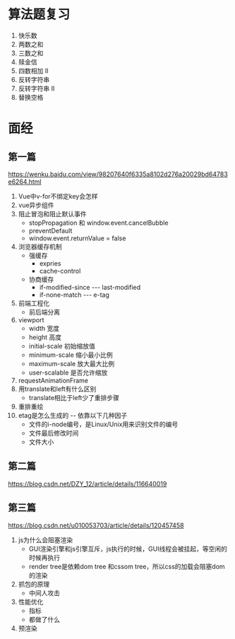 # 算法题复习
1. 快乐数
2. 两数之和
3. 三数之和
4. 赎金信
5. 四数相加 II
6. 反转字符串
7. 反转字符串 II
8. 替换空格
# 面经
## 第一篇
https://wenku.baidu.com/view/98207640f6335a8102d276a20029bd64783e6264.html
1. Vue中v-for不绑定key会怎样
2. vue异步组件
3. 阻止冒泡和阻止默认事件
    - stopPropagation 和 window.event.cancelBubble
    - preventDefault
    - window.event.returnValue = false
4. 浏览器缓存机制
    - 强缓存
        + expries
        + cache-control
    - 协商缓存
        + if-modified-since --- last-modified
        + if-none-match --- e-tag
5. 前端工程化
    - 前后端分离
6. viewport
    - width 宽度
    - height 高度
    - initial-scale 初始缩放值
    - minimum-scale 缩小最小比例
    - maximum-scale 放大最大比例
    - user-scalable 是否允许缩放
7. requestAnimationFrame
8. ⽤translate和left有什么区别
    - translate相比于left少了重排步骤
9. 重排重绘
10. etag是怎么生成的 -- 依靠以下几种因子
    - 文件的i-node编号，是Linux/Unix用来识别文件的编号
    - 文件最后修改时间
    - 文件大小
## 第二篇
https://blog.csdn.net/DZY_12/article/details/116640019

## 第三篇
https://blog.csdn.net/u010053703/article/details/120457458
1. js为什么会阻塞渲染
    - GUI渲染引擎和js引擎互斥，js执行的时候，GUI线程会被挂起，等空闲的时候再执行
    - render tree是依赖dom tree 和cssom tree，所以css的加载会阻塞dom的渲染
2. 抓包的原理
    - 中间人攻击
3. 性能优化
    - 指标
    - 都做了什么
4. 预渲染